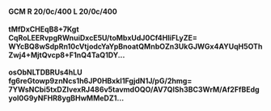#### GCM R 20/0c/400 L 20/0c/400
**tMfDxCHEqB8+7Kgt**<br/>**CqRoLEERvpgRWnuiDxcE5U/toMbxUdJ0Cf4HIiFLyZE=**<br/>**WYcBQ8wSdpRn10cVtjodcYaYpBnoatQMnbOZn3UkGJWGx4AYUqH5OThZwj4+MjtQvcp8+F1nQ4TaQ1DY...**<br/><br/>
**osObNLTDBRUs4hLU**<br/>**fg6reGtowp9znNcs1h6JP0HBxkl1FgjdN1J/pG/2hmg=**<br/>**7YWsNCbi5txDZIvexRJ486v5tavmdOQO/AV7QlSh3BC3WrM/Af2FfBEdgyol0G9yNFHR8ygBHwMMeDZ1...**